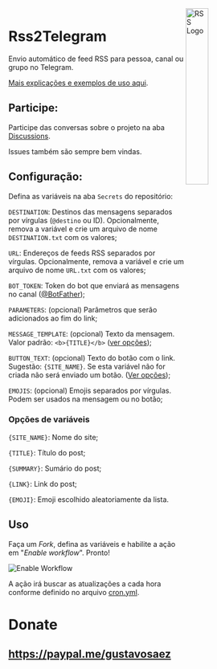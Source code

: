 <img align="right" alt="RSS Logo" width="30%" height="auto" src="https://rss.com/blog/wp-content/uploads/2019/10/social_style_3_rss-512-1.png">

# Rss2Telegram

Envio automático de feed RSS para pessoa, canal ou grupo no Telegram.

[Mais explicações e exemplos de uso aqui](https://blog.gabrf.com/posts/Rss2Telegram/).

## Participe:

Participe das conversas sobre o projeto na aba [Discussions](https://github.com/GabrielRF/Rss2Telegram/discussions).

Issues também são sempre bem vindas.

## Configuração:

Defina as variáveis na aba `Secrets` do repositório:

`DESTINATION`: Destinos das mensagens separados por vírgulas (`@destino` ou ID). Opcionalmente, remova a variável e crie um arquivo de nome `DESTINATION.txt` com os valores;

`URL`: Endereços de feeds RSS separados por vírgulas. Opcionalmente, remova a variável e crie um arquivo de nome `URL.txt` com os valores;

`BOT_TOKEN`: Token do bot que enviará as mensagens no canal ([@BotFather](https://t.me/BotFather));

`PARAMETERS`: (opcional) Parâmetros que serão adicionados ao fim do link;

`MESSAGE_TEMPLATE`: (opcional) Texto da mensagem. Valor padrão: `<b>{TITLE}</b>` ([ver opções](#opções-de-variáveis));

`BUTTON_TEXT`: (opcional) Texto do botão com o link. Sugestão: `{SITE_NAME}`. Se esta variável não for criada não será enviado um botão. ([Ver opções](#opções-de-variáveis));

`EMOJIS`: (opcional) Emojis separados por vírgulas. Podem ser usados na mensagem ou no botão;

### Opções de variáveis

`{SITE_NAME}`: Nome do site;

`{TITLE}`: Título do post;

`{SUMMARY}`: Sumário do post;

`{LINK}`: Link do post;

`{EMOJI}`: Emoji escolhido aleatoriamente da lista.

## Uso

Faça um *Fork*, defina as variáveis e habilite a ação em "*Enable workflow*". Pronto! 

![Enable Workflow](https://user-images.githubusercontent.com/7331540/178158090-bf774cae-071b-4ac2-ab03-9c5c1132b79e.png)

A ação irá buscar as atualizações a cada hora conforme definido no arquivo [cron.yml](.github/workflows/cron.yml).

# Donate
## https://paypal.me/gustavosaez
